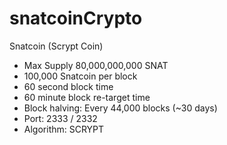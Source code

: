# snatcoinCrypto
Snatcoin (Scrypt Coin)

* Max Supply 80,000,000,000 SNAT
* 100,000 Snatcoin per block
* 60 second block time
* 60 minute block re-target time
* Block halving: Every 44,000 blocks (~30 days)
* Port: 2333 / 2332
* Algorithm: SCRYPT
